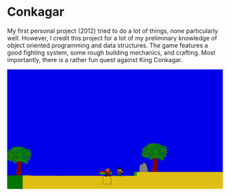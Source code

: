# Conkagar
My first personal project (2012) tried to do a lot of things, none particularly well.  However, I credit this project for a lot of my preliminary knowledge of object oriented programming and data structures.  The game features a good fighting system, some rough building mechanics, and crafting.  Most importantly, there is a rather fun quest against King Conkagar.

![Conkagar Overview](/rdme/conkagar.gif)